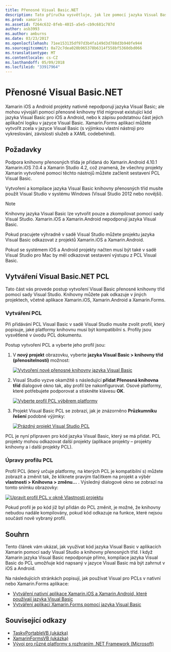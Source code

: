 ```yaml
---
title: Přenosné Visual Basic.NET
description: Tato příručka vysvětluje, jak lze pomocí jazyka Visual Basic zápisu projekty přenosných třída knihovny PCL (), které lze použít v řešeních pro cílení na Xamarin.iOS a Xamarin.Android.
ms.prod: xamarin
ms.assetid: f264c632-8feb-4015-a5e5-cb9c681c787d
author: asb3993
ms.author: amburns
ms.date: 03/23/2017
ms.openlocfilehash: 71ee153135df97d3b4fa149d3d788d3b940fe944
ms.sourcegitcommit: 0a72c7dea020b965378b6314f558bf5360dbd066
ms.translationtype: MT
ms.contentlocale: cs-CZ
ms.lasthandoff: 05/09/2018
ms.locfileid: "33917964"
---
```

# <a name="portable-visual-basicnet"></a>Přenosné Visual Basic.NET

Xamarin iOS a Android projekty nativně nepodporují jazyka Visual Basic; ale mohou vývojáři pomocí přenosné knihovny tříd migrovat existující kód jazyka Visual Basic pro iOS a Android, nebo k zápisu podstatnou část jejich aplikační logiku v jazyce Visual Basic. Xamarin.Forms aplikací můžete vytvořit zcela v jazyce Visual Basic (s výjimkou vlastní nástroji pro vykreslování, závislosti služeb a XAML codebehind).

## <a name="requirements"></a>Požadavky

Podpora knihovny přenosných třída je přidaná do Xamarin.Android 4.10.1 Xamarin.iOS 7.0.4 a Xamarin Studio 4.2, což znamená, že všechny projekty Xamarin vytvořené pomocí těchto nástrojů můžete začlenit sestavení PCL Visual Basic.

Vytvoření a kompilace jazyka Visual Basic knihovny přenosných tříd musíte použít Visual Studio v systému Windows (Visual Studio 2012 nebo novější).

> [!NOTE]
> Knihovny jazyka Visual Basic lze vytvořit pouze a zkompilovat pomocí sady Visual Studio. Xamarin.iOS a Xamarin.Android nepodporují jazyka Visual Basic.
>
> Pokud pracujete výhradně v sadě Visual Studio můžete projektu jazyka Visual Basic odkazovat z projektů Xamarin.iOS a Xamarin.Android.
>
> Pokud se systémem iOS a Android projekty načten musí být také v sadě Visual Studio pro Mac by měl odkazovat sestavení výstupu z PCL Visual Basic.


## <a name="creating-a-visual-basicnet-pcl"></a>Vytváření Visual Basic.NET PCL

Tato část vás provede postup vytvoření Visual Basic přenosné knihovny tříd pomocí sady Visual Studio.
Knihovny můžete pak odkazuje v jiných projektech, včetně aplikace Xamarin.iOS, Xamarin.Android a Xamarin.Forms.

### <a name="creating-a-pcl"></a>Vytváření PCL

Při přidávání PCL Visual Basic v sadě Visual Studio musíte zvolit profil, který popisuje, jaké platformy knihovnu musí být kompatibilní s. Profily jsou vysvětlené v úvodu PCL dokumentu.

Postup vytvoření PCL a vyberte jeho profil jsou:

1.  V **nový projekt** obrazovku, vyberte **jazyka Visual Basic > knihovny tříd (přenositelností)** možnost:

    [![](images/image1-sml.png "Vytvoření nové přenosné knihovny jazyka Visual Basic")](images/image1.png#lightbox)

1.  Visual Studio vyzve okamžitě s následující **přidat Přenosná knihovna tříd** dialogové okno tak, aby profil lze nakonfigurovat. Osové platformy, které potřebujete podporovat a stiskněte klávesu **OK**.

    [![](images/image2-sml.png "Vyberte profil PCL výběrem platformy")](images/image2.png#lightbox)

1.  Projekt Visual Basic PCL se zobrazí, jak je znázorněno **Průzkumníku řešení** podobné výjimky:

    [![](images/image3-sml.png "Prázdný projekt Visual Studio PCL")](images/image3.png#lightbox)


PCL je nyní připraven pro kód jazyka Visual Basic, který se má přidat. PCL projekty mohou odkazovat další projekty (aplikace projekty – projekty knihovny a i další projekty PCL).

### <a name="editing-the-pcl-profile"></a>Úpravy profilu PCL

Profil PCL (který určuje platformy, na kterých PCL je kompatibilní s) můžete zobrazit a změnit tak, že kliknete pravým tlačítkem na projekt a výběr **vlastnosti > Knihovna > změnu...** . Výsledný dialogové okno se zobrazí na tomto snímku obrazovky:

 [![](images/image4-sml.png "Upravit profil PCL v okně Vlastnosti projektu")](images/image4.png#lightbox)

Pokud profil je po kód již byl přidán do PCL změnit, je možné, že knihovny nebudou nadále kompilovány, pokud kód odkazuje na funkce, které nejsou součástí nově vybraný profil.


## <a name="summary"></a>Souhrn

Tento článek vám ukázal, jak využívat kód jazyka Visual Basic v aplikacích Xamarin pomocí sady Visual Studio a knihovny přenosných tříd. I když Xamarin jazyka Visual Basic nepodporuje přímo, kompilace jazyka Visual Basic do PCL umožňuje kód napsaný v jazyce Visual Basic má být zahrnut v iOS a Android.

Na následujících stránkách popisují, jak používat Visual pro PCLs v nativní nebo Xamarin.Forms aplikace:

- [Vytváření nativní aplikace Xamarin.iOS a Xamarin.Android, které používají jazyka Visual Basic](native-apps.md)
- [Vytváření aplikací Xamarin.Forms pomocí jazyka Visual Basic](xamarin-forms.md)


## <a name="related-links"></a>Související odkazy

- [TaskyPortableVB (ukázka)](https://github.com/xamarin/mobile-samples/tree/master/VisualBasic/TaskyPortableVB)
- [XamarinFormsVB (ukázka)](https://github.com/xamarin/mobile-samples/tree/master/VisualBasic/XamarinFormsVB)
- [Vývoj pro různé platformy s rozhraním .NET Framework (Microsoft)](http://msdn.microsoft.com/library/gg597391(v=vs.110).aspx)
